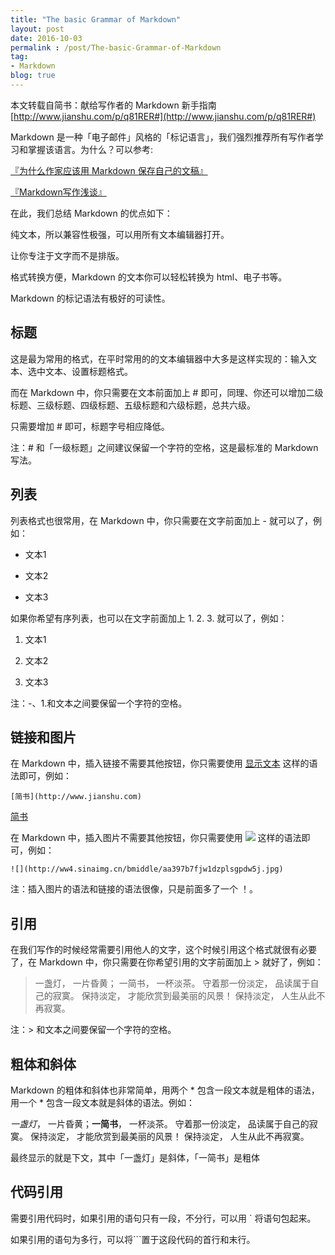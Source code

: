 ```yaml
---
title: "The basic Grammar of Markdown"
layout: post
date: 2016-10-03
permalink : /post/The-basic-Grammar-of-Markdown
tag:
- Markdown
blog: true
---
```


本文转载自简书：献给写作者的 Markdown 新手指南 [http://www.jianshu.com/p/q81RER#](http://www.jianshu.com/p/q81RER#) 

Markdown 是一种「电子邮件」风格的「标记语言」，我们强烈推荐所有写作者学习和掌握该语言。为什么？可以参考:  

[『为什么作家应该用 Markdown 保存自己的文稿』](http://www.jianshu.com/p/qqGjLN)

[『Markdown写作浅谈』](http://www.jianshu.com/p/PpDNMG)  

在此，我们总结 Markdown 的优点如下：  

纯文本，所以兼容性极强，可以用所有文本编辑器打开。 

让你专注于文字而不是排版。    

格式转换方便，Markdown 的文本你可以轻松转换为 html、电子书等。   

Markdown 的标记语法有极好的可读性。    

## 标题   

这是最为常用的格式，在平时常用的的文本编辑器中大多是这样实现的：输入文本、选中文本、设置标题格式。    

而在 Markdown 中，你只需要在文本前面加上 # 即可，同理、你还可以增加二级标题、三级标题、四级标题、五级标题和六级标题，总共六级。

只需要增加 # 即可，标题字号相应降低。         

注：# 和「一级标题」之间建议保留一个字符的空格，这是最标准的 Markdown 写法。              

## 列表  

列表格式也很常用，在 Markdown 中，你只需要在文字前面加上 - 就可以了，例如：   

- 文本1  

- 文本2  

- 文本3   

如果你希望有序列表，也可以在文字前面加上 1. 2. 3. 就可以了，例如：   

1. 文本1  

2. 文本2  

3. 文本3  

注：-、1.和文本之间要保留一个字符的空格。  

## 链接和图片  

在 Markdown 中，插入链接不需要其他按钮，你只需要使用 [显示文本](链接地址) 这样的语法即可，例如：  

`[简书](http://www.jianshu.com)`   

[简书](http://www.jianshu.com)     

在 Markdown 中，插入图片不需要其他按钮，你只需要使用 ![](图片链接地址) 这样的语法即可，例如：      
 
`![](http://ww4.sinaimg.cn/bmiddle/aa397b7fjw1dzplsgpdw5j.jpg)`             

注：插入图片的语法和链接的语法很像，只是前面多了一个 ！。                

## 引用  

在我们写作的时候经常需要引用他人的文字，这个时候引用这个格式就很有必要了，在 Markdown 中，你只需要在你希望引用的文字前面加上 > 就好了，例如：  

> 一盏灯， 一片昏黄； 一简书， 一杯淡茶。 守着那一份淡定， 品读属于自己的寂寞。 保持淡定， 才能欣赏到最美丽的风景！ 保持淡定， 人生从此不再寂寞。  

注：> 和文本之间要保留一个字符的空格。  

## 粗体和斜体  

Markdown 的粗体和斜体也非常简单，用两个 * 包含一段文本就是粗体的语法，用一个 * 包含一段文本就是斜体的语法。例如：  

*一盏灯*， 一片昏黄；**一简书**， 一杯淡茶。 守着那一份淡定， 品读属于自己的寂寞。 保持淡定， 才能欣赏到最美丽的风景！ 保持淡定， 人生从此不再寂寞。  

最终显示的就是下文，其中「一盏灯」是斜体，「一简书」是粗体  

## 代码引用  

需要引用代码时，如果引用的语句只有一段，不分行，可以用 ` 将语句包起来。  

如果引用的语句为多行，可以将```置于这段代码的首行和末行。  


